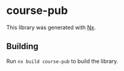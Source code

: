 # course-pub

This library was generated with [Nx](https://nx.dev).

## Building

Run `nx build course-pub` to build the library.
